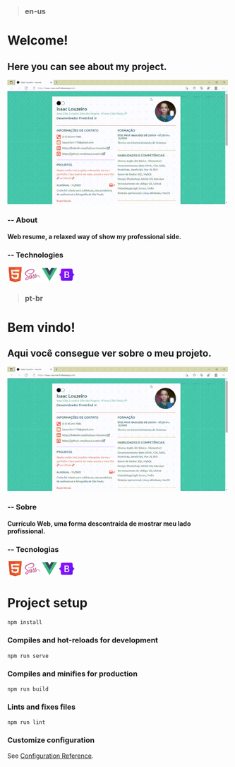 > ### en-us

# Welcome!

## Here you can see about my project.

![](https://github.com/IsaacLouzeiro/resume/blob/master/resume-gif.gif "Preview")

### -- About

#### Web resume, a relaxed way of show my professional side.

### -- Technologies

<span><img src="https://raw.githubusercontent.com/devicons/devicon/master/icons/html5/html5-original.svg" width="35px" alt="Html 5" text="Html 5" /></span>
<span><img src="https://raw.githubusercontent.com/devicons/devicon/master/icons/sass/sass-original.svg" width="35px" alt="Html 5" text="Sass" /></span>
<span><img src="https://raw.githubusercontent.com/devicons/devicon/master/icons/vuejs/vuejs-original.svg" width="35px" alt="Vue" text="Vue"/></span>
<span><img src="https://raw.githubusercontent.com/devicons/devicon/master/icons/bootstrap/bootstrap-original.svg" width="35px" alt="Bootstrap" text="Bootstrap" /></span>


> ### pt-br

# Bem vindo!

## Aqui você consegue ver sobre o meu projeto.

![](https://github.com/IsaacLouzeiro/resume/blob/master/resume-gif.gif "Pré-visualização")

### -- Sobre

#### Currículo Web, uma forma descontraída de mostrar meu lado profissional.

### -- Tecnologias


<span><img src="https://raw.githubusercontent.com/devicons/devicon/master/icons/html5/html5-original.svg" width="35px" alt="Html 5" text="Html 5" /></span>
<span><img src="https://raw.githubusercontent.com/devicons/devicon/master/icons/sass/sass-original.svg" width="35px" alt="Html 5" text="Sass" /></span>
<span><img src="https://raw.githubusercontent.com/devicons/devicon/master/icons/vuejs/vuejs-original.svg" width="35px" alt="Vue" text="Vue"/></span>
<span><img src="https://raw.githubusercontent.com/devicons/devicon/master/icons/bootstrap/bootstrap-original.svg" width="35px" alt="Bootstrap" text="Bootstrap" /></span>


# Project setup
```
npm install
```

### Compiles and hot-reloads for development
```
npm run serve
```

### Compiles and minifies for production
```
npm run build
```

### Lints and fixes files
```
npm run lint
```

### Customize configuration
See [Configuration Reference](https://cli.vuejs.org/config/).

